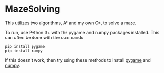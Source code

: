 # MazeSolving
This utilizes two algorithms, A* and my own C*, to solve a maze.

To run, use Python 3+ with the pygame and numpy packages installed. This can often be done with the commands
```
pip install pygame
pip install numpy
```
If this doesn't work, then try using these methods to install [pygame](https://www.pygame.org/wiki/GettingStarted) and [numpy](https://scipy.org/install.html).
